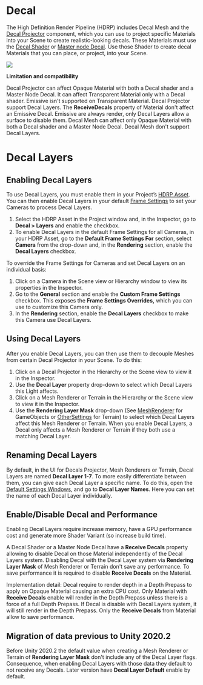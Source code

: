 # Decal

The High Definition Render Pipeline (HDRP) includes Decal Mesh and the [Decal Projector](Decal-Projector.html) component, which you can use to project specific Materials into your Scene to create realistic-looking decals. These Materials must use the [Decal Shader](Decal-Shader.md) or [Master node Decal](Master-Node-Decal.md). Use those Shader to create decal Materials that you can place, or project, into your Scene.

![](Images/HDRPFeatures-DecalShader.png)

**Limitation and compatibility**

Decal Projector can affect Opaque Material with both a Decal shader and a Master Node Decal. It can affect Transparent Material only with a Decal shader. Emissive isn't supported on Transparent Material. Decal Projector support Decal Layers. The **ReceiveDecals** property of Material don't affect an Emissive Decal. Emissive are always render, only Decal Layers allow a surface to disable them.
Decal Mesh can affect only Opaque Material with both a Decal shader and a Master Node Decal. Decal Mesh don't support Decal Layers.

# Decal Layers

## Enabling Decal Layers

To use Decal Layers, you must enable them in your Project’s [HDRP Asset](HDRP-Asset.html). You can then enable Decal Layers in your default [Frame Settings](Frame-Settings.html) to set your Cameras to process Decal Layers.

1. Select the HDRP Asset in the Project window and, in the Inspector, go to **Decal > Layers** and enable the checkbox.
2. To enable Decal Layers in the default Frame Settings for all Cameras, in your HDRP Asset, go to the **Default Frame Settings For** section, select **Camera** from the drop-down and, in the **Rendering** section, enable the **Decal Layers** checkbox. 

To override the Frame Settings for Cameras and set Decal Layers on an individual basis:

1. Click on a Camera in the Scene view or Hierarchy window to view its properties in the Inspector. 
2. Go to the **General** section and enable the **Custom Frame Settings** checkbox. This exposes the **Frame Settings Overrides,** which you can use to customize this Camera only. 
3. In the **Rendering** section, enable the **Decal Layers** checkbox to make this Camera use Decal Layers.

## Using Decal Layers

After you enable Decal Layers, you can then use them to decouple Meshes from certain Decal Projector in your Scene. To do this:

1. Click on a Decal Projector in the Hierarchy or the Scene view to view it in the Inspector.
2. Use the **Decal Layer** property drop-down to select which Decal Layers this Light affects.
4. Click on a Mesh Renderer or Terrain in the Hierarchy or the Scene view to view it in the Inspector.
5. Use the **Rendering Layer Mask** drop-down (See [MeshRenderer](https://docs.unity3d.com/Manual/class-MeshRenderer.html) for GameObjects or [OtherSettings](https://docs.unity3d.com/Manual/terrain-OtherSettings.html) for Terrain) to select which Decal Layers affect this Mesh Renderer or Terrain. When you enable Decal Layers, a Decal only affects a Mesh Renderer or Terrain if they both use a matching Decal Layer.

## Renaming Decal Layers

By default, in the UI for Decals Projector, Mesh Renderers or Terrain, Decal Layers are named **Decal Layer 1-7**. To more easily differentiate between them, you can give each Decal Layer a specific name. To do this, open the [Default Settings Windows](Default-Settings-Window.md), and go to **Decal Layer Names**. Here you can set the name of each Decal Layer individually.

## Enable/Disable Decal and Performance

Enabling Decal Layers require increase memory, have a GPU performance cost and generate more Shader Variant (so increase build time).

A Decal Shader or a Master Node Decal have a **Receive Decals** property allowing to disable Decal on those Material independently of the Decal Layers system. Disabling Decal with the Decal Layer system via **Rendering Layer Mask** of Mesh Renderer or Terrain don't save any performance. To save performance it is required to disable **Receive Decals** on the Material.

Implementation detail: Decal require to render depth in a Depth Prepass to apply on Opaque Material causing an extra CPU cost. Only Material with **Receive Decals** enable will render in the Depth Prepass unless there is a force of a full Depth Prepass. If Decal is disable with Decal Layers system, it will still render in the Depth Prepass. Only the **Receive Decals** from Material allow to save performance.

## Migration of data previous to Unity 2020.2

Before Unity 2020.2 the default value when creating a Mesh Renderer or Terrain of **Rendering Layer Mask** don't include any of the Decal Layer flags. Consequence, when enabling Decal Layers with those data they default to not receive any Decals. Later version have **Decal Layer Default** enable by default.
